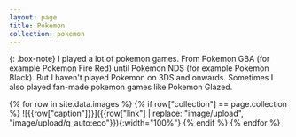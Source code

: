 ```yaml
---
layout: page
title: Pokemon
collection: pokemon
---
```


{: .box-note}
I played a lot of pokemon games. From Pokemon GBA (for example Pokemon Fire Red) until Pokemon NDS (for example Pokemon Black). But I haven't played Pokemon on 3DS and onwards. Sometimes I also played fan-made pokemon games like Pokemon Glazed. 

{% for row in site.data.images %}
{% if row["collection"] == page.collection %}
![{{row["caption"]}}]({{row["link"] | replace: "image/upload", "image/upload/q_auto:eco"}}){:width="100%"}
{% endif %}
{% endfor %}


